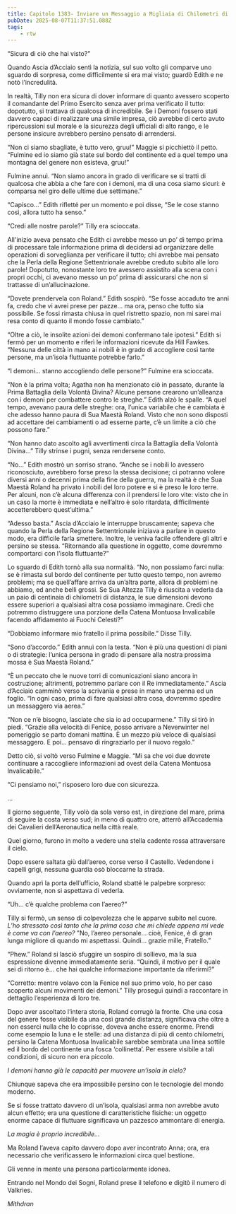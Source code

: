 ```yaml
---
title: Capitolo 1383- Inviare un Messaggio a Migliaia di Chilometri di Distanza
pubDate: 2025-08-07T11:37:51.088Z
tags:
    - rtw
---
```



“Sicura di ciò che hai visto?”


Quando Ascia d’Acciaio sentì la notizia, sul suo volto gli comparve uno sguardo di sorpresa, come difficilmente si era mai visto; guardò Edith e ne notò l’incredulità.


In realtà, Tilly non era sicura di dover informare di quanto avessero scoperto il comandante del Primo Esercito senza aver prima verificato il tutto: dopotutto, si trattava di qualcosa di incredibile. Se i Demoni fossero stati davvero capaci di realizzare una simile impresa, ciò avrebbe di certo avuto ripercussioni sul morale e la sicurezza degli ufficiali di alto rango, e le persone insicure avrebbero persino pensato di arrendersi.


“Non ci siamo sbagliate, è tutto vero, gruu!” Maggie si picchiettò il petto. “Fulmine ed io siamo già state sul bordo del continente ed a quel tempo una montagna del genere non esisteva, gruu!”


Fulmine annuì. “Non siamo ancora in grado di verificare se si tratti di qualcosa che abbia a che fare con i demoni, ma di una cosa siamo sicuri: è comparsa nel giro delle ultime due settimane.”


“Capisco...” Edith rifletté per un momento e poi disse, “Se le cose stanno così, allora tutto ha senso.”


“Credi alle nostre parole?” Tilly era scioccata.


All'inizio aveva pensato che Edith ci avrebbe messo un po’ di tempo prima di processare tale informazione prima di decidersi ad organizzare delle operazioni di sorveglianza per verificare il tutto; chi avrebbe mai pensato che la Perla della Regione Settentrionale avrebbe creduto subito alle loro parole! Dopotutto, nonostante loro tre avessero assistito alla scena con i propri occhi, ci avevano messo un po’ prima di assicurarsi che non si trattasse di un’allucinazione.


“Dovete prendervela con Roland.” Edith sospirò. “Se fosse accaduto tre anni fa, credo che vi avrei prese per pazze... ma ora, penso che tutto sia possibile. Se fossi rimasta chiusa in quel ristretto spazio, non mi sarei mai resa conto di quanto il mondo fosse cambiato.”


“Oltre a ciò, le insolite azioni dei demoni confermano tale ipotesi.” Edith si fermò per un momento e riferì le informazioni ricevute da Hill Fawkes. “Nessuna delle città in mano ai nobili è in grado di accogliere così tante persone, ma un’isola fluttuante potrebbe farlo.”


“I demoni... stanno accogliendo delle persone?” Fulmine era scioccata.


“Non è la prima volta; Agatha non ha menzionato ciò in passato, durante la Prima Battaglia della Volontà Divina? Alcune persone crearono un’alleanza con i demoni per combattere contro le streghe.” Edith alzò le spalle. “A quel tempo, avevano paura delle streghe: ora, l’unica variabile che è cambiata è che adesso hanno paura di Sua Maestà Roland. Visto che non sono disposti ad accettare dei cambiamenti o ad esserne parte, c’è un limite a ciò che possono fare.”


“Non hanno dato ascolto agli avvertimenti circa la Battaglia della Volontà Divina...” Tilly strinse i pugni, senza rendersene conto.


“No...” Edith mostrò un sorriso strano. “Anche se i nobili lo avessero riconosciuto, avrebbero forse preso la stessa decisione; ci potranno volere diversi anni o decenni prima della fine della guerra, ma la realtà è che Sua Maestà Roland ha privato i nobili del loro potere e si è preso le loro terre. Per alcuni, non c’è alcuna differenza con il prendersi le loro vite: visto che in un caso la morte è immediata e nell’altro è solo ritardata, difficilmente accetterebbero quest’ultima.”


“Adesso basta.” Ascia d’Acciaio le interruppe bruscamente; sapeva che quando la Perla della Regione Settentrionale iniziava a parlare in questo modo, era difficile farla smettere. Inoltre, le veniva facile offendere gli altri e persino se stessa. “Ritornando alla questione in oggetto, come dovremmo comportarci con l’isola fluttuante?”


Lo sguardo di Edith tornò alla sua normalità. “No, non possiamo farci nulla: se è rimasta sul bordo del continente per tutto questo tempo, non avremo problemi; ma se quell’affare arriva da un’altra parte, allora di problemi ne abbiamo, ed anche belli grossi. Se Sua Altezza Tilly è riuscita a vederla da un paio di centinaia di chilometri di distanza, le sue dimensioni devono essere superiori a qualsiasi altra cosa possiamo immaginare. Credi che potremmo distruggere una porzione della Catena Montuosa Invalicabile facendo affidamento ai Fuochi Celesti?”


“Dobbiamo informare mio fratello il prima possibile.” Disse Tilly.


“Sono d’accordo.” Edith annuì con la testa. “Non è più una questioni di piani o di strategie: l’unica persona in grado di pensare alla nostra prossima mossa è Sua Maestà Roland.”


“È un peccato che le nuove torri di comunicazioni siano ancora in costruzione; altrimenti, potremmo parlare con il Re immediatamente.” Ascia d’Acciaio camminò verso la scrivania e prese in mano una penna ed un foglio. “In ogni caso, prima di fare qualsiasi altra cosa, dovremmo spedire un messaggero via aerea.”


“Non ce n’è bisogno, lasciate che sia io ad occuparmene.” Tilly si tirò in piedi. “Grazie alla velocità di Fenice, posso arrivare a Neverwinter nel pomeriggio se parto domani mattina. È un mezzo più veloce di qualsiasi messaggero. E poi... pensavo di ringraziarlo per il nuovo regalo.”


Detto ciò, si voltò verso Fulmine e Maggie. “Mi sa che voi due dovrete continuare a raccogliere informazioni ad ovest della Catena Montuosa Invalicabile.”


“Ci pensiamo noi,” risposero loro due con sicurezza.


…


Il giorno seguente, Tilly volò da sola verso est, in direzione del mare, prima di seguire la costa verso sud; in meno di quattro ore, atterrò all’Accademia dei Cavalieri dell’Aeronautica nella città reale.


Quel giorno, furono in molto a vedere una stella cadente rossa attraversare il cielo.


Dopo essere saltata giù dall’aereo, corse verso il Castello. Vedendone i capelli grigi, nessuna guardia osò bloccarne la strada.


Quando aprì la porta dell’ufficio, Roland sbatté le palpebre sorpreso: ovviamente, non si aspettava di vederla.


“Uh... c’è qualche problema con l’aereo?”


Tilly si fermò, un senso di colpevolezza che le apparve subito nel cuore. <em>L’ho stressato così tanto che la prima cosa che mi chiede appena mi vede è come va con l’aereo? </em>"No, l’aereo personale... cioè, Fenice, è di gran lunga migliore di quando mi aspettassi. Quindi... grazie mille, Fratello.”


“Phew.” Roland si lasciò sfuggire un sospiro di sollievo, ma la sua espressione divenne immediatamente seria. “Quindi, il motivo per il quale sei di ritorno è... che hai qualche informazione importante da riferirmi?”


“Corretto: mentre volavo con la Fenice nel suo primo volo, ho per caso scoperto alcuni movimenti dei demoni.” Tilly proseguì quindi a raccontare in dettaglio l’esperienza di loro tre.


Dopo aver ascoltato l’intera storia, Roland corrugò la fronte. Che una cosa del genere fosse visibile da una così grande distanza, significava che oltre a non esserci nulla che lo coprisse, doveva anche essere enorme. Prendi come esempio la luna e le stelle: ad una distanza di più di cento chilometri, persino la Catena Montuosa Invalicabile sarebbe sembrata una linea sottile ed il bordo del continente una fosca ‘collinetta’. Per essere visibile a tali condizioni, di sicuro non era piccolo.


<em>I demoni hanno già le capacità per muovere un’isola in cielo?</em>


Chiunque sapeva che era impossibile persino con le tecnologie del mondo moderno.


Se si fosse trattato davvero di un’isola, qualsiasi arma non avrebbe avuto alcun effetto; era una questione di caratteristiche fisiche: un oggetto enorme capace di fluttuare significava un pazzesco ammontare di energia.


<em>La magia è proprio incredibile...</em>


Ma Roland l’aveva capito davvero dopo aver incontrato Anna; ora, era necessario che verificassero le informazioni circa quel bestione.


Gli venne in mente una persona particolarmente idonea.


Entrando nel Mondo dei Sogni, Roland prese il telefono e digitò il numero di Valkries.






<em>Mithdran </em>








































                                


                                



